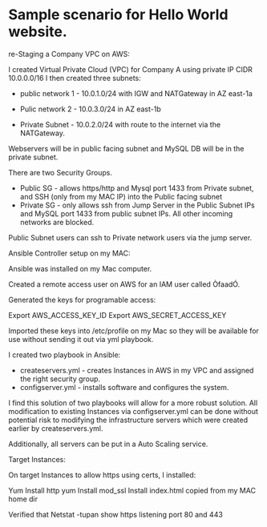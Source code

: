# Sample scenario for Hello World website.

re-Staging a Company VPC on AWS:

I created Virtual Private Cloud (VPC) for Company A using private IP CIDR 10.0.0.0/16
I then created three subnets:

- public network 1 - 10.0.1.0/24 with IGW and NATGateway in AZ east-1a
- Pulic network 2 - 10.0.3.0/24 in AZ east-1b

- Private Subnet - 10.0.2.0/24 with route to the internet via the NATGateway.

Webservers will be in public facing subnet and MySQL DB will be in the private subnet.

There are two Security Groups.

- Public SG - allows https/http and Mysql port 1433 from Private subnet, and SSH (only from my MAC IP) into the Public facing subnet
- Private SG - only allows ssh from Jump Server in the Public Subnet IPs and MySQL port 1433 from public subnet IPs. All other incoming networks are blocked.

Public Subnet users can ssh to Private network users via the jump server.


Ansible Controller setup on my MAC:

Ansible was installed on my Mac computer.

Created a remote access user on AWS for an IAM user called ÒfaadÓ.

Generated the keys for programable access:

Export AWS_ACCESS_KEY_ID
Export AWS_SECRET_ACCESS_KEY

Imported these keys into /etc/profile on my Mac so they will be available for use without sending it out via yml playbook.

I created two playbook in Ansible:

- createservers.yml - creates Instances in AWS in my VPC and assigned the right security group.
- configserver.yml - installs software and configures the system.

I find this solution of two playbooks will allow for a more robust solution. All modification to existing Instances via configserver.yml can be done without potential risk to modifying the infrastructure servers which were created earlier by createservers.yml. 

Additionally, all servers can be put in a Auto Scaling service.



Target Instances:

On target Instances to allow https using certs, I installed:

Yum Install http
yum Install mod_ssl 
Install index.html copied from my MAC home dir

Verified that Netstat -tupan show https listening port 80 and 443
